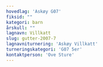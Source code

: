 ```yaml
---
hovedlag: 'Askøy G07'
fiksid: ""
kategori: barn
årskull: ""
lagnavn: Villkatt
slug: gutter-2007-7
lagnavniturnering: 'Askøy Villkatt'
turneringskategori: 'G07 5er'
kontaktperson: 'Ove Sture'
---
```

